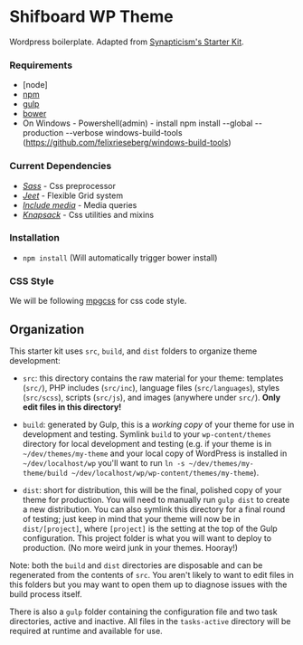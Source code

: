 # Shifboard WP Theme

Wordpress boilerplate. Adapted from [Synapticism's Starter Kit](https://github.com/synapticism/wordpress-gulp-starter-kit).

### Requirements
- [node]
- [npm](https://www.npmjs.com/)
- [gulp](http://gulpjs.com/)
- [bower](http://bower.io)
- On Windows - Powershell(admin) - install npm install --global --production --verbose windows-build-tools (https://github.com/felixrieseberg/windows-build-tools) 

### Current Dependencies

- [*Sass*](http://sass-lang.com/) - Css preprocessor
- [*Jeet*](http://jeet.gs) - Flexible Grid system
- [*Include media*](http://include-media.com/) - Media queries
- [*Knapsack*](https://github.com/kni-labs/knapsack) - Css utilities and mixins

### Installation
- `npm install` (Will automatically trigger bower install)

### CSS Style
We will be following [mpgcss](http://markup.im/#rc6E3Rdg) for css code style. 

## Organization

This starter kit uses `src`, `build`, and `dist` folders to organize theme development:

* `src`: this directory contains the raw material for your theme: templates (`src/`), PHP includes (`src/inc`), language files (`src/languages`), styles (`src/scss`), scripts (`src/js`), and images (anywhere under `src/`). **Only edit files in this directory!**

* `build`: generated by Gulp, this is a *working copy* of your theme for use in development and testing. Symlink `build` to your `wp-content/themes` directory for local development and testing (e.g. if your theme is in `~/dev/themes/my-theme` and your local copy of WordPress is installed in `~/dev/localhost/wp` you'll want to run `ln -s ~/dev/themes/my-theme/build ~/dev/localhost/wp/wp-content/themes/my-theme`).

* `dist`: short for distribution, this will be the final, polished copy of your theme for production. You will need to manually run `gulp dist` to create a new distribution. You can also symlink this directory for a final round of testing; just keep in mind that your theme will now be in `dist/[project]`, where `[project]` is the setting at the top of the Gulp configuration. This project folder is what you will want to deploy to production. (No more weird junk in your themes. Hooray!)

Note: both the `build` and `dist` directories are disposable and can be regenerated from the contents of `src`. You aren't likely to want to edit files in this folders but you may want to open them up to diagnose issues with the build process itself.

There is also a `gulp` folder containing the configuration file and two task directories, active and inactive. All files in the `tasks-active` directory will be required at runtime and available for use.
